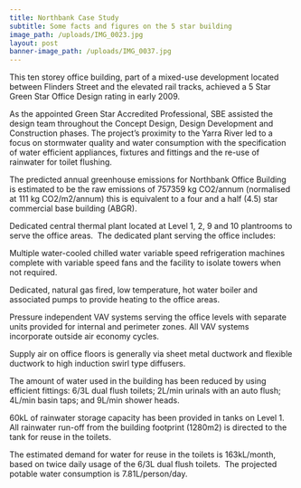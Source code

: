 ```yaml
---
title: Northbank Case Study
subtitle: Some facts and figures on the 5 star building
image_path: /uploads/IMG_0023.jpg
layout: post
banner-image_path: /uploads/IMG_0037.jpg
---
```



This ten storey office building, part of a mixed-use development located between Flinders Street and the elevated rail tracks, achieved a 5 Star Green Star Office Design rating in early 2009.

As the appointed Green Star Accredited Professional, SBE assisted the design team throughout the Concept Design, Design Development and Construction phases. The project’s proximity to the Yarra River led to a focus on stormwater quality and water consumption with the specification of water efficient appliances, fixtures and fittings and the re-use of rainwater for toilet flushing.

The predicted annual greenhouse emissions for Northbank Office Building is estimated to be the raw emissions of 757359 kg CO2/annum (normalised at 111 kg CO2/m2/annum) this is equivalent to a four and a half (4.5) star commercial base building (ABGR).

Dedicated central thermal plant located at Level 1, 2, 9 and 10 plantrooms to serve the office areas.  The dedicated plant serving the office includes:

Multiple water-cooled chilled water variable speed refrigeration machines complete with variable speed fans and the facility to isolate towers when not required.

Dedicated, natural gas fired, low temperature, hot water boiler and associated pumps to provide heating to the office areas.

Pressure independent VAV systems serving the office levels with separate units provided for internal and perimeter zones. All VAV systems incorporate outside air economy cycles.

Supply air on office floors is generally via sheet metal ductwork and flexible ductwork to high induction swirl type diffusers.

The amount of water used in the building has been reduced by using efficient fittings: 6/3L dual flush toilets; 2L/min urinals with an auto flush; 4L/min basin taps; and 9L/min shower heads.

60kL of rainwater storage capacity has been provided in tanks on Level 1. All rainwater run-off from the building footprint (1280m2) is directed to the tank for reuse in the toilets.

The estimated demand for water for reuse in the toilets is 163kL/month, based on twice daily usage of the 6/3L dual flush toilets.  The projected potable water consumption is 7.81L/person/day.